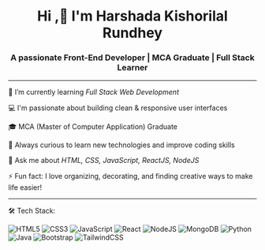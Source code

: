 <h1 align="center">Hi ,👋 I'm Harshada Kishorilal Rundhey</h1>
<h3 align="center">A passionate Front-End Developer | MCA Graduate | Full Stack Learner</h3>

---

 🌱 I’m currently learning *Full Stack Web Development*

 💻 I'm passionate about building clean & responsive user interfaces

 🎓 MCA (Master of Computer Application) Graduate

 🌟 Always curious to learn new technologies and improve coding skills

 💭 Ask me about *HTML, CSS, JavaScript, ReactJS, NodeJS*

 ⚡ Fun fact: I love organizing, decorating, and finding creative ways to make life easier!

---

🛠️ Tech Stack:

![HTML5](https://img.shields.io/badge/html5-%23E34F26.svg?style=for-the-badge&logo=html5&logoColor=white)
![CSS3](https://img.shields.io/badge/css3-%231572B6.svg?style=for-the-badge&logo=css3&logoColor=white)
![JavaScript](https://img.shields.io/badge/javascript-%23323330.svg?style=for-the-badge&logo=javascript&logoColor=%23F7DF1E)
![React](https://img.shields.io/badge/react-%2320232a.svg?style=for-the-badge&logo=react&logoColor=%2361DAFB)
![NodeJS](https://img.shields.io/badge/node.js-6DA55F?style=for-the-badge&logo=node.js&logoColor=white)
![MongoDB](https://img.shields.io/badge/mongodb-%234ea94b.svg?style=for-the-badge&logo=mongodb&logoColor=white)
![Python](https://img.shields.io/badge/python-3776AB.svg?style=for-the-badge&logo=python&logoColor=white)
![Java](https://img.shields.io/badge/Java-ED8B00?style=for-the-badge&logo=java&logoColor=white)
![Bootstrap](https://img.shields.io/badge/bootstrap-%23563d7c.svg?style=for-the-badge&logo=bootstrap&logoColor=white)
![TailwindCSS](https://img.shields.io/badge/tailwindcss-%2338B2AC.svg?style=for-the-badge&logo=tailwind-css&logoColor=white)



